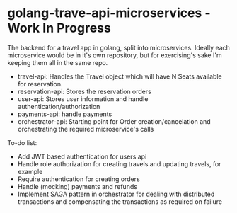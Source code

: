 # golang-trave-api-microservices - Work In Progress

The backend for a travel app in golang, split into microservices. Ideally each microservice would be in it's own repository, but for exercising's sake I'm keeping them all in the same repo.

- travel-api: Handles the Travel object which will have N Seats available for reservation.
- reservation-api: Stores the reservation orders
- user-api: Stores user information and handle authentication/authorization
- payments-api: handle payments
- orchestrator-api: Starting point for Order creation/cancelation and orchestrating the required microservice's calls

To-do list:
- Add JWT based authentication for users api
- Handle role authorization for creating travels and updating travels, for example
- Require authentication for creating orders
- Handle (mocking) payments and refunds
- Implement SAGA pattern in orchestrator for dealing with distributed transactions and compensating the transactions as required on failure
